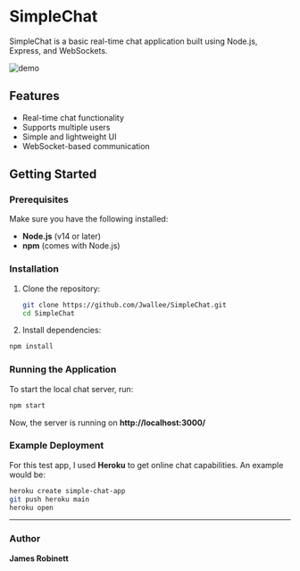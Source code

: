 # SimpleChat

SimpleChat is a basic real-time chat application built using Node.js, Express, and WebSockets.

![demo](chatRoom.gif)

## Features
- Real-time chat functionality
- Supports multiple users
- Simple and lightweight UI
- WebSocket-based communication

## Getting Started

### Prerequisites
Make sure you have the following installed:
- **Node.js** (v14 or later)
- **npm** (comes with Node.js)

### Installation
1. Clone the repository:
   ```bash
   git clone https://github.com/Jwallee/SimpleChat.git
   cd SimpleChat
   ```
2. Install dependencies:
```bash
npm install
```

### Running the Application

To start the local chat server, run:
```bash
npm start
```

Now, the server is running on **http://localhost:3000/**

### Example Deployment

For this test app, I used **Heroku** to get online chat capabilities. An example would be:

```bash
heroku create simple-chat-app
git push heroku main
heroku open
```

---
### Author
**James Robinett**
